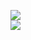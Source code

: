 [![](https://img.shields.io/badge/Made%20With-Github%20Spray-lightgrey.svg?style=for-the-badge&logo=github)](https://github.com/Annihil/github-spray#4429)  
[![](https://i.imgur.com/2DrTn0Z.gif)](https://github.com/Annihil/github-spray)